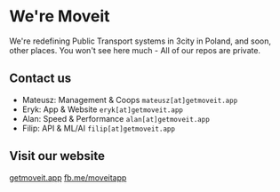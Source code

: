 # We're Moveit
We're redefining Public Transport systems in 3city in Poland, and soon, other places.
You won't see here much - All of our repos are private.

## Contact us
- Mateusz: Management & Coops `mateusz[at]getmoveit.app`
- Eryk: App & Website `eryk[at]getmoveit.app`
- Alan: Speed & Performance `alan[at]getmoveit.app`
- Filip: API & ML/AI `filip[at]getmoveit.app`

## Visit our website
[getmoveit.app](https://getmoveit.app)
[fb.me/moveitapp](https://fb.me/moveitapp)
